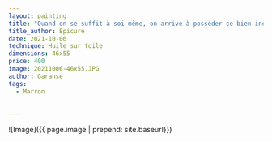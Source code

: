 ```yaml
---
layout: painting
title: "Quand on se suffit à soi-même, on arrive à posséder ce bien inestimable qu'est la liberté."      
title_author: Epicure 
date: 2021-10-06
technique: Huile sur toile
dimensions: 46x55
price: 400
image: 20211006-46x55.JPG
author: Garanse
tags:
  - Marron
  
  
---
```

![Image]({{ page.image | prepend: site.baseurl}})

